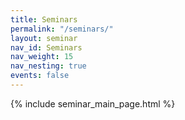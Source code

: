 ```yaml
---
title: Seminars
permalink: "/seminars/"
layout: seminar
nav_id: Seminars
nav_weight: 15
nav_nesting: true
events: false
---
```


<!-- do not change! should be identical to /calendar/ -->

{% include seminar_main_page.html %}
